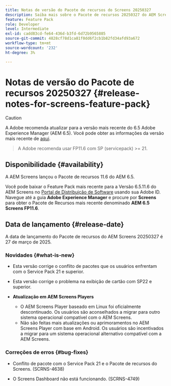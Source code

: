 ```yaml
---
title: Notas de versão do Pacote de recursos do Screens 20250327
description: Saiba mais sobre o Pacote de recursos 20250327 do AEM Screens, lançado em 27 de março de 2025.
feature: Feature Pack
role: Developer
level: Intermediate
exl-id: cadd83cd-fe64-436d-b3fd-6d72b9565885
source-git-commit: 4828cf78d1ca81f0dd6f2cb1b82fd34afd93a672
workflow-type: tm+mt
source-wordcount: '232'
ht-degree: 3%

---
```


# Notas de versão do Pacote de recursos 20250327 {#release-notes-for-screens-feature-pack}

>[!CAUTION]
>A Adobe recomenda atualizar para a versão mais recente do 6.5 Adobe Experience Manager (AEM 6.5). Você pode obter as informações da versão mais recente de [aqui](https://experienceleague.adobe.com/pt-br/docs/experience-manager-65/content/release-notes/release-notes).
>>A Adobe recomenda usar FP11.6 com SP (servicepack) >= 21.

## Disponibilidade {#availability}

A AEM Screens lançou o Pacote de recursos 11.6 do AEM 6.5.

Você pode baixar o Feature Pack mais recente para a Versão 6.5.11.6 do AEM Screens no [Portal de Distribuição de Software](https://experience.adobe.com/#/downloads/content/software-distribution/br/aem.html) usando sua Adobe ID. Navegue até a guia **Adobe Experience Manager** e procure por **Screens** para obter o Pacote de Recursos mais recente denominado **AEM 6.5 Screens FP11.6**.

## Data de lançamento {#release-date}

A data de lançamento do Pacote de recursos do AEM Screens 20250327 é 27 de março de 2025.

### Novidades {#what-is-new}

* Esta versão corrige o conflito de pacotes que os usuários enfrentam com o Service Pack 21 e superior.

* Esta versão corrige o problema na exibição de cartão com SP22 e superior.

* **Atualização em AEM Screens Players**
   * O AEM Screens Player baseado em Linux foi oficialmente descontinuado. Os usuários são aconselhados a migrar para outro sistema operacional compatível com o AEM Screens.
   * Não são feitas mais atualizações ou aprimoramentos no AEM Screens Player com base em Android. Os usuários são incentivados a migrar para um sistema operacional alternativo compatível com a AEM Screens.

### Correções de erros {#bug-fixes}

* Conflito de pacote com o Service Pack 21 e o Pacote de recursos do Screens. (SCRNS-4638)

* O Screens Dashboard não está funcionando. (SCRNS-4749)
